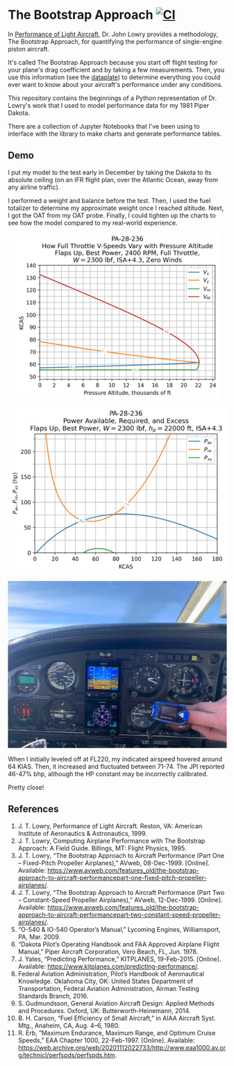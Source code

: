 # The Bootstrap Approach [![CI](https://github.com/rbreslow/the-bootstrap-approach/workflows/CI/badge.svg?branch=master)](https://github.com/rbreslow/the-bootstrap-approach/actions?query=workflow%3ACI)

In [Performance of Light Aircraft](https://arc.aiaa.org/doi/book/10.2514/4.103704), Dr. John Lowry provides a methodology, The Bootstrap Approach, for quantifying the performance of single-engine piston aircraft.

It's called The Bootstrap Approach because you start off flight testing for your plane's drag coefficient and by taking a few measurements. Then, you use this information (see the [dataplate](the_bootstrap_approach/dataplate.py)) to determine everything you could ever want to know about your aircraft's performance under any conditions.

This repository contains the beginnings of a Python representation of Dr. Lowry's work that I used to model performance data for my 1981 Piper Dakota.

There are a collection of Jupyter Notebooks that I've been using to interface with the library to make charts and generate performance tables.

## Demo

I put my model to the test early in December by taking the Dakota to its absolute ceiling (on an IFR flight plan, over the Atlantic Ocean, away from any airline traffic).

I performed a weight and balance before the test. Then, I used the fuel totalizer to determine my approximate weight once I reached altitude. Next, I got the OAT from my OAT probe. Finally, I could tighten up the charts to see how the model compared to my real-world experience.

<p align="center">
  <img src="docs/flight_envelope.jpg" height="384vh" />
</p>

<p align="center">
  <img src="docs/power_curves.jpg" height="384vh" />
</p>

<p align="center">
  <img src="docs/fl220.gif" height="384vh" />
</p>

When I initially leveled off at FL220, my indicated airspeed hovered around 64 KIAS. Then, it increased and fluctuated between 71-74. The JPI reported 46-47% bhp, although the HP constant may be incorrectly calibrated.

Pretty close!

## References

1. J. T. Lowry, Performance of Light Aircraft. Reston, VA: American Institute of Aeronautics & Astronautics, 1999.
1. J. T. Lowry, Computing Airplane Performance with The Bootstrap Approach: A Field Guide. Billings, MT: Flight Physics, 1995.
1. J. T. Lowry, “The Bootstrap Approach to Aircraft Performance (Part One – Fixed-Pitch Propeller Airplanes),” AVweb, 08-Dec-1999. [Online]. Available: https://www.avweb.com/features_old/the-bootstrap-approach-to-aircraft-performancepart-one-fixed-pitch-propeller-airplanes/.
1. J. T. Lowry, “The Bootstrap Approach to Aircraft Performance (Part Two – Constant-Speed Propeller Airplanes),” AVweb, 12-Dec-1999. [Online]. Available: https://www.avweb.com/features_old/the-bootstrap-approach-to-aircraft-performancepart-two-constant-speed-propeller-airplanes/.
1. “O-540 & IO-540 Operator’s Manual,” Lycoming Engines, Williamsport, PA, Mar. 2009.
1. “Dakota Pilot’s Operating Handbook and FAA Approved Airplane Flight Manual,” Piper Aircraft Corporation, Vero Beach, FL, Jun. 1978.
1. J. Yates, “Predicting Performance,” KITPLANES, 19-Feb-2015. [Online]. Available: https://www.kitplanes.com/predicting-performance/.
1. Federal Aviation Administration, Pilot’s Handbook of Aeronautical Knowledge. Oklahoma City, OK: United States Department of Transportation, Federal Aviation Administration, Airman Testing Standards Branch, 2016.
1. S. Gudmundsson, General Aviation Aircraft Design: Applied Methods and Procedures. Oxford, UK: Butterworth-Heinemann, 2014.
1. B. H. Carson, “Fuel Efficiency of Small Aircraft,” in AIAA Aircraft Syst. Mtg., Anaheim, CA, Aug. 4–6, 1980.
1. R. Erb, ”Maximum Endurance, Maximum Range, and Optimum Cruise Speeds,” EAA Chapter 1000, 22-Feb-1997. [Online]. Available: https://web.archive.org/web/20201112022733/http://www.eaa1000.av.org/technicl/perfspds/perfspds.htm.
